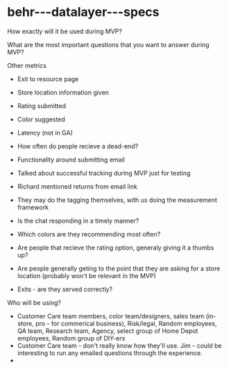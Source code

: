 # behr---datalayer---specs 

How exactly will it be used during MVP? 

What are the most important questions that you want to answer during MVP?  


Other metrics 



- Exit to resource page
- Store location information given
- Rating submitted
- Color suggested
- Latency (not in GA)
- How often do people recieve a dead-end?
- Functionality around submitting email

- Talked about successful tracking during MVP just for testing
- Richard mentioned returns from email link
- They may do the tagging themselves, with us doing the measurement framework 

- Is the chat responding in a timely manner?
- Which colors are they recommending most often?
- Are people that recieve the rating option, generaly giving it a thumbs up?
- Are people generally geting to the point that they are asking for a store location (probably won't be relevant in the MVP)
- Exits - are they served correctly?


Who will be using?  
- Customer Care team members, color team/designers, sales team (in-store, pro - for commerical business), Risk/legal, Random employees, QA team, Research team, Agency, select group of Home Depot employees, Random group of DIY-ers
- Customer Care team - don't really know how they'll use. Jim - could be interesting to run any emailed questions through the experience.
- 





